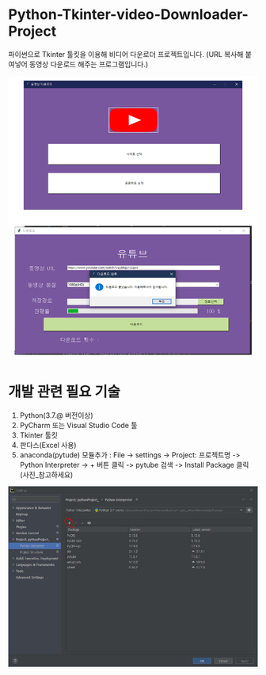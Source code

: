 # Python-Tkinter-video-Downloader-Project

파이썬으로 Tkinter 툴킷을 이용해 비디어 다운로더 프로젝트입니다.
(URL 복사해 붙여넣어 동영상 다운로드 해주는 프로그램입니다.)

![testd.png](testd.png)

# 개발 관련 필요 기술
1) Python(3.7.@ 버전이상)
2) PyCharm 또는 Visual Studio Code 툴
3) Tkinter 툴킷
4) 판다스(Excel 사용)
5) anaconda(pytude) 모듈추가 : File -> settings -> Project: 프로젝트명 -> Python Interpreter -> + 버튼 클릭 -> pytube 검색 -> Install Package 클릭
   (사진_참고하세요)

![img_1.png](img_1.png)
